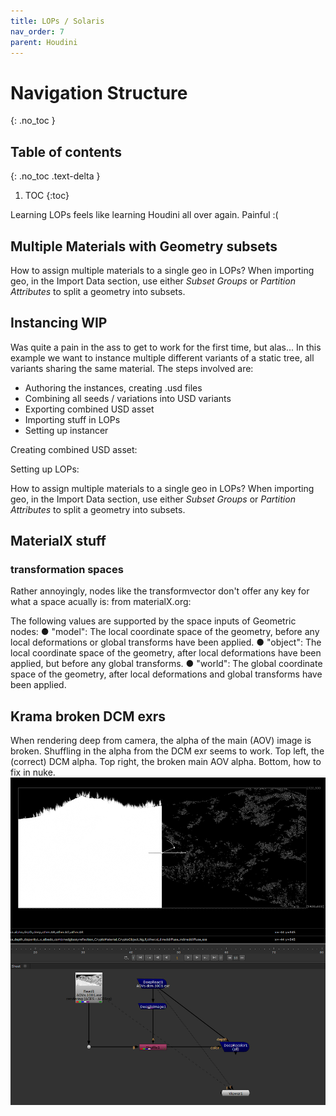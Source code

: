 ```yaml
---
title: LOPs / Solaris
nav_order: 7
parent: Houdini
---
```


# Navigation Structure
{: .no_toc }

## Table of contents
{: .no_toc .text-delta }

1. TOC
{:toc}

Learning LOPs feels like learning Houdini all over again. Painful :(

## Multiple Materials with Geometry subsets
How to assign multiple materials to a single geo in LOPs? When importing geo, in the Import Data section, use either *Subset Groups* or *Partition Attributes* to split a geometry into subsets.

## Instancing WIP
Was quite a pain in the ass to get to work for the first time, but alas... In this example we want to instance multiple different variants of a static tree, all variants sharing the same material. The steps involved are:
- Authoring the instances, creating .usd files
- Combining all seeds / variations into USD variants
- Exporting combined USD asset
- Importing stuff in LOPs
- Setting up instancer

Creating combined USD asset:

Setting up LOPs:

How to assign multiple materials to a single geo in LOPs? When importing geo, in the Import Data section, use either *Subset Groups* or *Partition Attributes* to split a geometry into subsets.

## MaterialX stuff
### transformation spaces
Rather annoyingly, nodes like the transformvector don't offer any key for what a space acually is: from materialX.org:



The following values are supported by the space inputs of Geometric nodes:
● "model": The local coordinate space of the geometry, before any local deformations or global
transforms have been applied.
● "object": The local coordinate space of the geometry, after local deformations have been applied,
but before any global transforms.
● "world": The global coordinate space of the geometry, after local deformations and global
transforms have been applied.

## Krama broken DCM exrs
When rendering deep from camera, the alpha of the main (AOV) image is broken. Shuffling in the alpha from the DCM exr seems to work.
Top left, the (correct) DCM alpha. Top right, the broken main AOV alpha. Bottom, how to fix in nuke.
![fuckedAlpha](./images/solaris/DCMfix_01.png "DCMfix")
